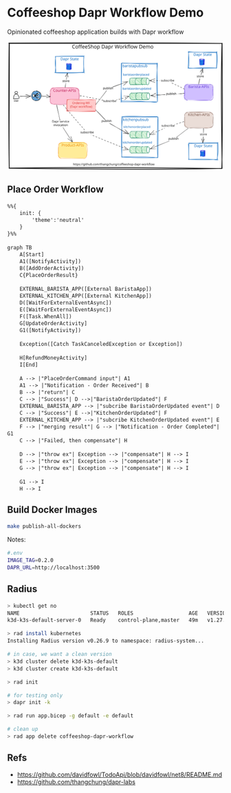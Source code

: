 # Coffeeshop Dapr Workflow Demo

Opinionated coffeeshop application builds with Dapr workflow

![coffeeshop-wf](assets/coffeeshop-wf.svg)

## Place Order Workflow

```mermaid
%%{
    init: {
        'theme':'neutral'
    }
}%%

graph TB
    A[Start]
    A1([NotifyActivity])
    B([AddOrderActivity])
    C{PlaceOrderResult}
    
    EXTERNAL_BARISTA_APP([External BaristaApp])
    EXTERNAL_KITCHEN_APP([External KitchenApp])
    D([WaitForExternalEventAsync])
    E([WaitForExternalEventAsync])
    F([Task.WhenAll])
    G[UpdateOrderActivity]
    G1([NotifyActivity])
    
    Exception([Catch TaskCanceledException or Exception])

    H[RefundMoneyActivity]
    I[End]

    A --> |"PlaceOrderCommand input"| A1
    A1 --> |"Notification - Order Received"| B
    B --> |"return"| C
    C --> |"Success"| D -->|"BaristaOrderUpdated"| F
    EXTERNAL_BARISTA_APP --> |"subcribe BaristaOrderUpdated event"| D
    C --> |"Success"| E -->|"KitchenOrderUpdated"| F
    EXTERNAL_KITCHEN_APP --> |"subcribe KitchenOrderUpdated event"| E
    F --> |"merging result"| G --> |"Notification - Order Completed"| G1
    C --> |"Failed, then compensate"| H

    D --> |"throw ex"| Exception --> |"compensate"| H --> I
    E --> |"throw ex"| Exception --> |"compensate"| H --> I
    G --> |"throw ex"| Exception --> |"compensate"| H --> I

    G1 --> I
    H --> I
```

## Build Docker Images

```sh
make publish-all-dockers
```

Notes:

```sh
#.env
IMAGE_TAG=0.2.0
DAPR_URL=http://localhost:3500
```

## Radius

```sh
> kubectl get no
NAME                       STATUS   ROLES                  AGE   VERSION
k3d-k3s-default-server-0   Ready    control-plane,master   49m   v1.27.4+k3s1
```

```sh
> rad install kubernetes
Installing Radius version v0.26.9 to namespace: radius-system...
```

```sh
# in case, we want a clean version
> k3d cluster delete k3d-k3s-default
> k3d cluster create k3d-k3s-default
```

```sh
> rad init
```

```sh
# for testing only
> dapr init -k
```

```sh
> rad run app.bicep -g default -e default 
```

```sh
# clean up
> rad app delete coffeeshop-dapr-workflow
```

## Refs

- https://github.com/davidfowl/TodoApi/blob/davidfowl/net8/README.md
- https://github.com/thangchung/dapr-labs